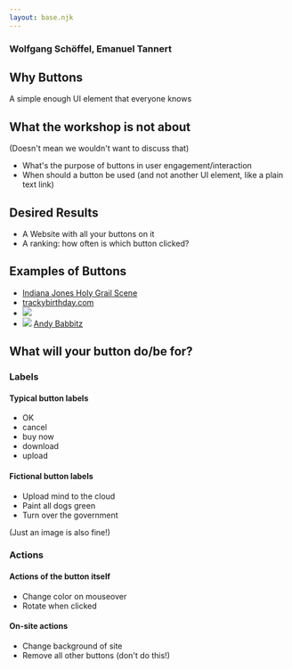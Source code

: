 ```yaml
---
layout: base.njk
---
```



### Wolfgang Schöffel, Emanuel Tannert

## Why Buttons

A simple enough UI element that everyone knows

## What the workshop is not about

(Doesn't mean we wouldn't want to discuss that)

- What's the purpose of buttons in user engagement/interaction
- When should a button be used (and not another UI element, like a plain text link)

## Desired Results

- A Website with all your buttons on it
- A ranking: how often is which button clicked?

## Examples of Buttons

- [Indiana Jones Holy Grail Scene](https://www.google.com/imgres?imgurl=https%3A%2F%2Fstarecat.com%2Fcontent%2Fwp-content%2Fuploads%2Fdownload-buttons-you-must-choose-wisely-indiana-jones.jpg&imgrefurl=https%3A%2F%2Fwww.reddit.com%2Fr%2FShowerthoughts%2Fcomments%2F9piizn%2Fthe_selecting_the_true_holy_grail_scene_in%2F&docid=ab4gRN8UFJODfM&tbnid=gjqjASrtl8mdHM%3A&vet=10ahUKEwj7msP0iMLeAhXTfMAKHX8eCmQQMwhFKAYwBg..i&w=735&h=491&client=ubuntu&bih=748&biw=1440&q=indiana%20jones%20find%20right%20download%20button%20comic&ved=0ahUKEwj7msP0iMLeAhXTfMAKHX8eCmQQMwhFKAYwBg&iact=mrc&uact=8)
- [trackybirthday.com](http://www.trackybirthday.com/)
- ![](https://pics.me.me/choosing-right-download-button-mematic-net-which-one-inspired-by-post-23823167.png)
- ![](https://external-preview.redd.it/9C8Dwq2DY9Jjqy-MZBYdBKnDwDQIo60OMae9ya64tL8.jpg?auto=webp&s=50d88eadcd6f6bdec1ca0941bfda2058d4c1d11c) [Andy Babbitz]("http://thewaxtwin.com/">)

## What will your button do/be for?

### Labels

#### Typical button labels

- OK
- cancel
- buy now
- download
- upload

#### Fictional button labels

- Upload mind to the cloud
- Paint all dogs green
- Turn over the government

(Just an image is also fine!)

### Actions

#### Actions of the button itself

- Change color on mouseover
- Rotate when clicked

#### On-site actions

- Change background of site
- Remove all other buttons (don't do this!)
